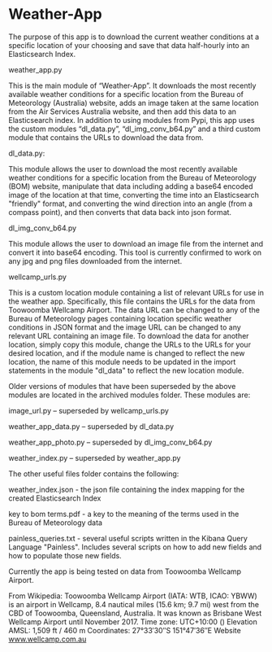 # Weather-App

The purpose of this app is to download the current weather conditions at a specific location of your choosing and save that data half-hourly into an Elasticsearch Index. 

weather_app.py 

This is the main module of “Weather-App”.  It downloads the most recently available weather conditions for a specific location from the Bureau of Meteorology (Australia) website, adds an image taken at the same location from the Air Services Australia website, and then add this data to an Elasticsearch index.  In addition to using modules from Pypi, this app uses the custom modules “dl_data.py”, “dl_img_conv_b64.py” and a third custom module that contains the URLs to download the data from.  

dl_data.py: 

This module allows the user to download the most recently available weather conditions for a specific location from the Bureau of Meteorology (BOM) website, manipulate that data including adding a base64 encoded image of the location at that time, converting the time into an Elasticsearch "friendly" format, and converting the wind direction into an angle (from a compass point), and then converts that data back into json format.

dl_img_conv_b64.py 

This module allows the user to download an image file from the internet and convert it into base64 encoding.  This tool is currently confirmed to work on any jpg and png files downloaded from the internet.

wellcamp_urls.py 

This is a custom location module containing a list of relevant URLs for use in the weather app. Specifically, this file contains the URLs for the data from Toowoomba Wellcamp Airport. The data URL can be changed to any of the Bureau of Meteorology pages containing location specific weather conditions in JSON format and the image URL can be changed to any relevant URL containing an image file.  To download the data for another location, simply copy this module, change the URLs to the URLs for your desired location, and if the module name is changed to reflect the new location, the name of this module needs to be updated in the import statements in the module "dl_data" to reflect the new location module.

Older versions of modules that have been superseded by the above modules are located in the archived modules folder.  These modules are:

image_url.py – superseded by wellcamp_urls.py 

weather_app_data.py – superseded by dl_data.py

weather_app_photo.py – superseded by dl_img_conv_b64.py 

weather_index.py – superseded by weather_app.py


The other useful files folder contains the following:

weather_index.json - the json file containing the index mapping for the created Elasticsearch Index

key to bom terms.pdf - a key to the meaning of the terms used in the Bureau of Meteorology data

painless_queries.txt - several useful scripts written in the Kibana Query Language "Painless".  Includes several scripts on how to add new fields and how to populate those new fields.


Currently the app is being tested on data from Toowoomba Wellcamp Airport.

From Wikipedia: Toowoomba Wellcamp Airport (IATA: WTB, ICAO: YBWW) is an airport in Wellcamp,
8.4 nautical miles (15.6 km; 9.7 mi) west from the CBD of Toowoomba, Queensland, Australia. 
It was known as Brisbane West Wellcamp Airport until November 2017. 
Time zone:  UTC+10:00 ()
Elevation AMSL:  1,509 ft / 460 m
Coordinates:  27°33′30″S 151°47′36″E
Website	www.wellcamp.com.au


